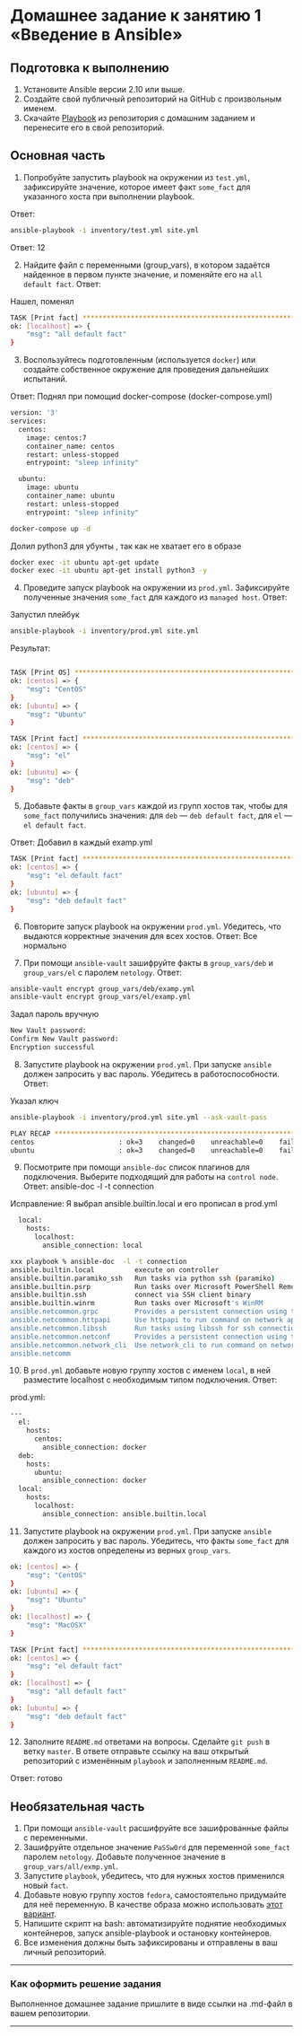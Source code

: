 # Домашнее задание к занятию 1 «Введение в Ansible»

## Подготовка к выполнению

1. Установите Ansible версии 2.10 или выше.
2. Создайте свой публичный репозиторий на GitHub с произвольным именем.
3. Скачайте [Playbook](./playbook/) из репозитория с домашним заданием и перенесите его в свой репозиторий.

## Основная часть

1. Попробуйте запустить playbook на окружении из `test.yml`, зафиксируйте значение, которое имеет факт `some_fact` для указанного хоста при выполнении playbook.

Ответ:

```sh
ansible-playbook -i inventory/test.yml site.yml
```
Ответ:
12


2. Найдите файл с переменными (group_vars), в котором задаётся найденное в первом пункте значение, и поменяйте его на `all default fact`.
Ответ:

Нашел, поменял
```sh
TASK [Print fact] ***********************************************************************************************************************************************************
ok: [localhost] => {
    "msg": "all default fact"
}
```

3. Воспользуйтесь подготовленным (используется `docker`) или создайте собственное окружение для проведения дальнейших испытаний.

Ответ:
Поднял при помощиd docker-compose (docker-compose.yml)
```sh
version: '3'
services:
  centos:
    image: centos:7
    container_name: centos
    restart: unless-stopped
    entrypoint: "sleep infinity"

  ubuntu:
    image: ubuntu
    container_name: ubuntu
    restart: unless-stopped
    entrypoint: "sleep infinity"
```

```sh
docker-compose up -d
```

Долил python3 для убунты , так как не хватает его в образе
```sh
docker exec -it ubuntu apt-get update
docker exec -it ubuntu apt-get install python3 -y
```


4. Проведите запуск playbook на окружении из `prod.yml`. Зафиксируйте полученные значения `some_fact` для каждого из `managed host`.
Ответ:

Запустил плейбук
```sh
ansible-playbook -i inventory/prod.yml site.yml
```

Результат:

```sh

TASK [Print OS] ********************************************************************************************************************************************
ok: [centos] => {
    "msg": "CentOS"
}
ok: [ubuntu] => {
    "msg": "Ubuntu"
}

TASK [Print fact] ******************************************************************************************************************************************
ok: [centos] => {
    "msg": "el"
}
ok: [ubuntu] => {
    "msg": "deb"
}

```

5. Добавьте факты в `group_vars` каждой из групп хостов так, чтобы для `some_fact` получились значения: для `deb` — `deb default fact`, для `el` — `el default fact`.

Ответ:
Добавил в каждый examp.yml

```sh
TASK [Print fact] ******************************************************************************************************************************************
ok: [centos] => {
    "msg": "el default fact"
}
ok: [ubuntu] => {
    "msg": "deb default fact"
}
```

6.  Повторите запуск playbook на окружении `prod.yml`. Убедитесь, что выдаются корректные значения для всех хостов.
Ответ:
Все нормально

7. При помощи `ansible-vault` зашифруйте факты в `group_vars/deb` и `group_vars/el` с паролем `netology`.
Ответ:

```sh
ansible-vault encrypt group_vars/deb/examp.yml
ansible-vault encrypt group_vars/el/examp.yml
```

Задал пароль вручную 
```sh
New Vault password: 
Confirm New Vault password: 
Encryption successful
```


8. Запустите playbook на окружении `prod.yml`. При запуске `ansible` должен запросить у вас пароль. Убедитесь в работоспособности.
Ответ:

Указал ключ
```sh
ansible-playbook -i inventory/prod.yml site.yml --ask-vault-pass
```

```sh
PLAY RECAP *************************************************************************************************************************************************
centos                     : ok=3    changed=0    unreachable=0    failed=0    skipped=0    rescued=0    ignored=0   
ubuntu                     : ok=3    changed=0    unreachable=0    failed=0    skipped=0    rescued=0    ignored=0   
```


9. Посмотрите при помощи `ansible-doc` список плагинов для подключения. Выберите подходящий для работы на `control node`.
Ответ:
ansible-doc -l -t connection

Исправление:
Я выбрал ansible.builtin.local и его прописал в prod.yml

```sh
  local:
    hosts:
      localhost:
        ansible_connection: local

```

```sh
xxx playbook % ansible-doc  -l -t connection
ansible.builtin.local          execute on controller                                                                                                   
ansible.builtin.paramiko_ssh   Run tasks via python ssh (paramiko)                                                                                     
ansible.builtin.psrp           Run tasks over Microsoft PowerShell Remoting Protocol                                                                   
ansible.builtin.ssh            connect via SSH client binary                                                                                           
ansible.builtin.winrm          Run tasks over Microsoft's WinRM                                                                                        
ansible.netcommon.grpc         Provides a persistent connection using the gRPC protocol                                                                
ansible.netcommon.httpapi      Use httpapi to run command on network appliances                                                                        
ansible.netcommon.libssh       Run tasks using libssh for ssh connection                                                                               
ansible.netcommon.netconf      Provides a persistent connection using the netconf protocol                                                             
ansible.netcommon.network_cli  Use network_cli to run command on network appliances                                                                    
ansible.netcomm
```

10. В `prod.yml` добавьте новую группу хостов с именем  `local`, в ней разместите localhost с необходимым типом подключения.
Ответ:

prod.yml:
```sh
---
  el:
    hosts:
      centos:
        ansible_connection: docker
  deb:
    hosts:
      ubuntu:
        ansible_connection: docker
  local:
    hosts:
      localhost:
        ansible_connection: ansible.builtin.local
```


11. Запустите playbook на окружении `prod.yml`. При запуске `ansible` должен запросить у вас пароль. Убедитесь, что факты `some_fact` для каждого из хостов определены из верных `group_vars`.
```sh
ok: [centos] => {
    "msg": "CentOS"
}
ok: [ubuntu] => {
    "msg": "Ubuntu"
}
ok: [localhost] => {
    "msg": "MacOSX"
}

TASK [Print fact] ******************************************************************************************************************************************
ok: [centos] => {
    "msg": "el default fact"
}
ok: [localhost] => {
    "msg": "all default fact"
}
ok: [ubuntu] => {
    "msg": "deb default fact"
}
```

12. Заполните `README.md` ответами на вопросы. Сделайте `git push` в ветку `master`. В ответе отправьте ссылку на ваш открытый репозиторий с изменённым `playbook` и заполненным `README.md`.

Ответ:
готово



## Необязательная часть

1. При помощи `ansible-vault` расшифруйте все зашифрованные файлы с переменными.
2. Зашифруйте отдельное значение `PaSSw0rd` для переменной `some_fact` паролем `netology`. Добавьте полученное значение в `group_vars/all/exmp.yml`.
3. Запустите `playbook`, убедитесь, что для нужных хостов применился новый `fact`.
4. Добавьте новую группу хостов `fedora`, самостоятельно придумайте для неё переменную. В качестве образа можно использовать [этот вариант](https://hub.docker.com/r/pycontribs/fedora).
5. Напишите скрипт на bash: автоматизируйте поднятие необходимых контейнеров, запуск ansible-playbook и остановку контейнеров.
6. Все изменения должны быть зафиксированы и отправлены в ваш личный репозиторий.

---

### Как оформить решение задания

Выполненное домашнее задание пришлите в виде ссылки на .md-файл в вашем репозитории.

---
